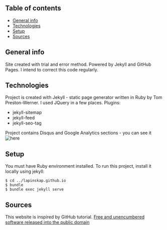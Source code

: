 ## Table of contents
* [General info](#general-info)
* [Technologies](#technologies)
* [Setup](#setup)
* [Sources](#sources)

## General info
Site created with trial and error method. Powered by Jekyll and GitHub Pages.  I intend to correct this code regularly.


## Technologies
Project is created with Jekyll - static page generator written in Ruby by Tom Preston-Werner. I used JQuery in a few places. 
Plugins:
* jekyll-sitemap 
* jekyll-feed  
* jekyll-seo-tag

Project contains Disqus and Google Analytics sections - you can see it ![here](./_data/settings.yml)

## Setup
You must have Ruby environment installed.
To run this project, install it locally using jekyll:

```
$ cd ../lapinskap.github.io
$ bundle
$ bundle exec jekyll serve
```

## Sources
This website is inspired by GitHub tutorial.
[Free and unencumbered software released into the public domain](http://unlicense.org)
